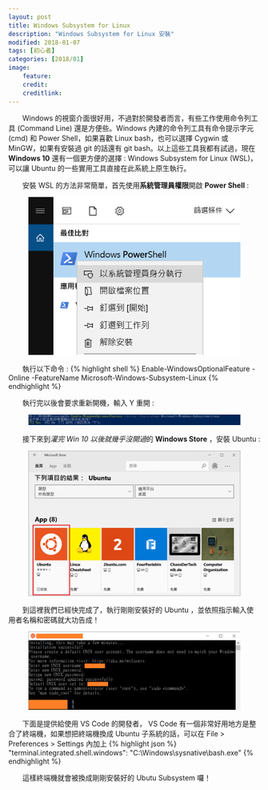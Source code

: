 ```yaml
---
layout: post
title: Windows Subsystem for Linux
description: "Windows Subsystem for Linux 安裝"
modified: 2018-01-07
tags: [初心者]
categories: [2018/01]
image:
    feature: 
    credit: 
    creditlink: 
---
```


　　Windows 的視窗介面很好用，不過對於開發者而言，有些工作使用命令列工具 (Command Line) 還是方便些。Windows 內建的命令列工具有命令提示字元 (cmd) 和 Power Shell，如果喜歡 Linux bash，也可以選擇 Cygwin 或 MinGW，如果有安裝過 git 的話還有 git bash。以上這些工具我都有試過，現在 **Windows 10** 還有一個更方便的選擇 : Windows Subsystem for Linux (WSL)，可以讓 Ubuntu 的一些實用工具直接在此系統上原生執行。

　　安裝 WSL 的方法非常簡單，首先使用**系統管理員權限**開啟 **Power Shell** :
<figure class="half center">
	<img src="/images/2018/01/open-powershell.png" alt="">
</figure>

　　執行以下命令 :
{% highlight shell %}
Enable-WindowsOptionalFeature -Online -FeatureName Microsoft-Windows-Subsystem-Linux
{% endhighlight %}

　　執行完以後會要求重新開機，輸入 Y 重開 :
<figure class="center">
	<img src="/images/2018/01/enable-wsl.png" alt="">
</figure>

　　接下來到*灌完 Win 10 以後就幾乎沒開過*的 **Windows Store** ，安裝 Ubuntu :
<figure class="large center">
	<img src="/images/2018/01/winstore-ubuntu.png" alt="">
</figure>

　　到這裡我們已經快完成了，執行剛剛安裝好的 Ubuntu ，並依照指示輸入使用者名稱和密碼就大功告成！
<figure class="large center">
	<img src="/images/2018/01/init-ubuntu.png" alt="">
</figure>

　　下面是提供給使用 VS Code 的開發者， VS Code 有一個非常好用地方是整合了終端機，如果想把終端機換成 Ubuntu 子系統的話，可以在 File > Preferences > Settings 內加上
{% highlight json %}
"terminal.integrated.shell.windows": "C:\\Windows\\sysnative\\bash.exe"
{% endhighlight %}

　　這樣終端機就會被換成剛剛安裝好的 Ubutu Subsystem 囉！



